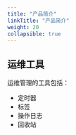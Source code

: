 ```yaml
---
title: "产品简介"
linkTitle: "产品简介"
weight: 20
collapsible: true
---
```


## 运维工具

运维管理的工具包括：

* 定时器
* 标签
* 操作日志
* 回收站